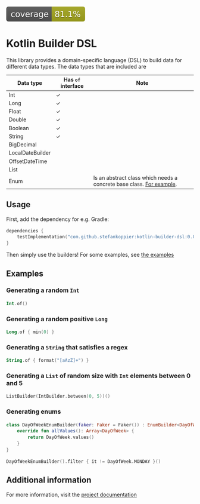 ![Coverage](.github/badges/jacoco.svg)

# Kotlin Builder DSL
This library provides a domain-specific language (DSL) to build data for different data types.
The data types that are included are

| Data type        | Has `of` interface | Note                                                                                        |
|------------------|--------------------|---------------------------------------------------------------------------------------------|
| Int              | &check;            |                                                                                             |
| Long             | &check;            |                                                                                             |
| Float            | &check;            |                                                                                             |
| Double           | &check;            |                                                                                             |
| Boolean          | &check;            |                                                                                             |
| String           | &check;            |                                                                                             |
| BigDecimal       |                    |                                                                                             |
| LocalDateBuilder |                    |                                                                                             |
| OffsetDateTime   |                    |                                                                                             |
| List             |                    |                                                                                             |
| Enum             |                    | Is an abstract class which needs a concrete base class. [For example](###Generating-enums). |

## Usage
First, add the dependency for e.g. Gradle:
```kotlin
dependencies {
    testImplementation("com.github.stefankoppier:kotlin-builder-dsl:0.0.1")
}
```
Then simply use the builders! For some examples, see [the examples](##Examples) 

## Examples

### Generating a random `Int`
```kotlin
Int.of()
```

### Generating a random positive `Long`
```kotlin
Long.of { min(0) }
```

### Generating a `String` that satisfies a regex
```kotlin
String.of { format("[aAzZ]+") }
```

### Generating a `List` of random size with `Int` elements between 0 and 5
```kotlin
ListBuilder(IntBuilder.between(0, 5))()
```

### Generating enums

```kotlin
class DayOfWeekEnumBuilder(faker: Faker = Faker()) : EnumBuilder<DayOfWeek> {
    override fun allValues(): Array<DayOfWeek> {
        return DayOfWeek.values()
    }
}
```

```kotlin
DayOfWeekEnumBuilder().filter { it != DayOfWeek.MONDAY }()
```

## Additional information
For more information, visit the [project documentation](https://stefankoppier.github.io/kotlin-builder-dsl/)